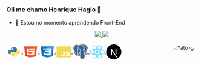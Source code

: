 ### Oii me chamo Henrique Hagio 👋
- 🌱 Estou no momento aprendendo Front-End

<div align="center">
  <a href="https://github.com/HenriqueHagio">
  <img height="180em" src="https://github-readme-stats.vercel.app/api?username=henriquehagio&show_icons=true&theme=tokyonight&include_all_commits=true&count_private=true"/>
  <img height="180em" src="https://github-readme-stats.vercel.app/api/top-langs/?username=henriquehagio&layout=compact&langs_count=7&theme=tokyonight"/>
    </div>
<div style="display: inline_block"><br>
  <img align="center" alt="Jeovs-Python" height="30" width="40" src="https://raw.githubusercontent.com/devicons/devicon/master/icons/python/python-original.svg">
  <img align="center" alt="Jeovs-HTML" height="30" width="40" src="https://raw.githubusercontent.com/devicons/devicon/master/icons/html5/html5-original.svg">
  <img align="center" alt="Jeovs-CSS" height="30" width="40" src="https://raw.githubusercontent.com/devicons/devicon/master/icons/css3/css3-original.svg">
  <img align="center" alt="Jeovs-Js" height="30" width="40" src="https://raw.githubusercontent.com/devicons/devicon/master/icons/javascript/javascript-plain.svg">
  <img align="center" alt="Jeovs-postgreeSQL height="30" width="40" src=https://raw.githubusercontent.com/devicons/devicon/master/icons/postgresql/postgresql-original.svg>
  <img align="center" alt="Jeovs-react height="30" width="40" src=https://raw.githubusercontent.com/devicons/devicon/master/icons/react/react-original.svg>
  <img align="center" alt="Jeovs-next height="30" width="40" src=https://github.com/devicons/devicon/blob/master/icons/nextjs/nextjs-original.svg>
  <img align="right" alt="Yato-gif" height="150" style="border-radius:50px;" src="https://cdn.discordapp.com/attachments/259530087299416065/958151282969948220/noragami-yato-kawaii.gif">
